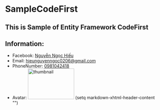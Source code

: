 # SampleCodeFirst
## This is Sample of Entity Framework CodeFirst
## Information:
 * Facebook: [Nguyễn Ngọc Hiếu](https://www.facebook.com/TH.HUST)
 * Email: [hieunguyenngoc0206@gmail.com](mailto:hieunguyenngoc0206@gmail.com)
 * PhoneNumber: [0981042418](tel://0981042418)
 * Avatar: ![thumbnail](http://sanslab.vn/UploadedFiles/files/anh_gai.jpg)
 (setq markdown-xhtml-header-content
      "<style type='text/css'>
 img[alt=thumbnail] {
   width:150px;
   height:100px;
}
</style>")
